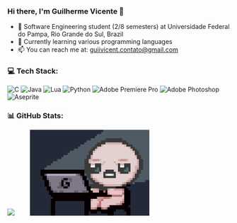 ### Hi there, I'm Guilherme Vicente 👋
- 🔭 Software Engineering student (2/8 semesters) at Universidade Federal do Pampa, Rio Grande do Sul, Brazil
- 🌱 Currently learning various programming languages
- 📫 You can reach me at: guiivicent.contato@gmail.com

### 💻 Tech Stack:
![C](https://img.shields.io/badge/c-%2300599C.svg?style=for-the-badge&logo=c&logoColor=white)
![Java](https://img.shields.io/badge/java-%23ED8B00.svg?style=for-the-badge&logo=openjdk&logoColor=white)
![Lua](https://img.shields.io/badge/lua-%232C2D72.svg?style=for-the-badge&logo=lua&logoColor=white)
![Python](https://img.shields.io/badge/python-3670A0?style=for-the-badge&logo=python&logoColor=ffdd54)
![Adobe Premiere Pro](https://img.shields.io/badge/Adobe%20Premiere%20Pro-9999FF.svg?style=for-the-badge&logo=Adobe%20Premiere%20Pro&logoColor=white)
![Adobe Photoshop](https://img.shields.io/badge/adobe%20photoshop-%2331A8FF.svg?style=for-the-badge&logo=adobe%20photoshop&logoColor=white)
![Aseprite](https://img.shields.io/badge/Aseprite-FFFFFF?style=for-the-badge&logo=Aseprite&logoColor=#7D929E)

### 📊 GitHub Stats:
<img src="https://github-readme-streak-stats.herokuapp.com/?user=GuiiVicent&theme=blueberry&hide_border=false"> &nbsp;&nbsp;&nbsp;&nbsp;&nbsp;&nbsp;&nbsp;
<img src="https://github.com/GuiiVicent/GuiiVicent/blob/main/Isaac%20digitando.gif" alt="Pixel art tboi feita por mim" width="270" >

<!-- Proudly created with GPRM ( https://gprm.itsvg.in ) -->
